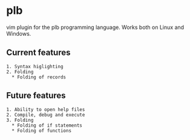 # plb
vim plugin for the plb programming language. Works both on Linux and Windows.

## Current features
	1. Syntax higlighting
	2. Folding
	  * Folding of records

## Future features
	1. Ability to open help files
	2. Compile, debug and execute
	3. Folding
	  * Folding of if statements
	  * Folding of functions
